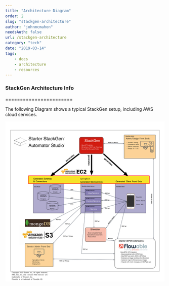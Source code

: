 ```yaml
---
title: "Architecture Diagram"
order: 2
slug: "stackgen-architecture"
author: "johnmcmahon"
needsAuth: false
url: /stackgen-architecture
category: "tech"
date: "2019-03-14"
tags:
    - docs
    - architecture
    - resources
---
```


### StackGen Architecture Info ###
=======================

The following Diagram shows a typical StackGen setup, including AWS cloud services.

![alt text](/images/StackGen_Architecture_2019.PNG "StackGen Architecture Diagram 2019")
